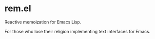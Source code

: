 # rem.el

Reactive memoization for Emacs Lisp.

For those who lose their religion implementing text interfaces for Emacs.

